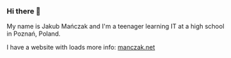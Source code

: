 ### Hi there 👋

My name is Jakub Mańczak and I'm a teenager learning IT at a high school in Poznań, Poland.

I have a website with loads more info: [manczak.net](https://manczak.net)

<!--![jakubmanczak's GitHub stats](https://github-readme-stats.vercel.app/api?username=jakubmanczak&show_icons=true&theme=dark)-->


<!--
**jakubmanczak/JakubManczak** is a ✨ _special_ ✨ repository because its `README.md` (this file) appears on your GitHub profile.

Here are some ideas to get you started:

- 🔭 I’m currently working on ...
- 🌱 I’m currently learning ...
- 👯 I’m looking to collaborate on ...
- 🤔 I’m looking for help with ...
- 💬 Ask me about ...
- 📫 How to reach me: ...
- 😄 Pronouns: ...
- ⚡ Fun fact: ...
-->
